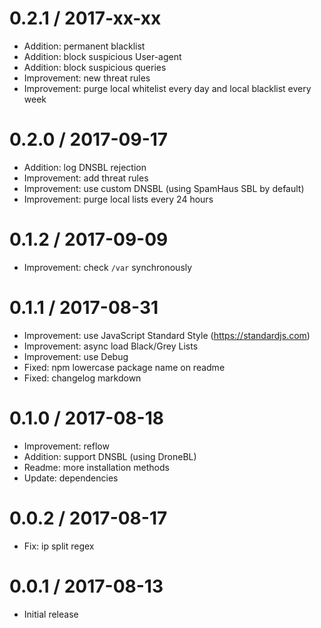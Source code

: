0.2.1 / 2017-xx-xx
==================

 * Addition: permanent blacklist
 * Addition: block suspicious User-agent  
 * Addition: block suspicious queries
 * Improvement: new threat rules  
 * Improvement: purge local whitelist every day and local blacklist every week

0.2.0 / 2017-09-17
==================

 * Addition: log DNSBL rejection
 * Improvement: add threat rules
 * Improvement: use custom DNSBL (using SpamHaus SBL by default)
 * Improvement: purge local lists every 24 hours

0.1.2 / 2017-09-09
==================

 * Improvement: check `/var` synchronously

0.1.1 / 2017-08-31
==================

 * Improvement: use JavaScript Standard Style (https://standardjs.com)
 * Improvement: async load Black/Grey Lists
 * Improvement: use Debug
 * Fixed: npm lowercase package name on readme
 * Fixed: changelog markdown

0.1.0 / 2017-08-18
==================

 * Improvement: reflow
 * Addition: support DNSBL (using DroneBL)
 * Readme: more installation methods
 * Update: dependencies

0.0.2 / 2017-08-17
==================

 * Fix: ip split regex

0.0.1 / 2017-08-13
==================

 * Initial release
